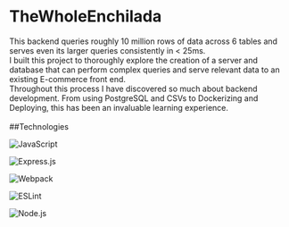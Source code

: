 # TheWholeEnchilada

This backend queries roughly 10 million rows of data across 6 tables and serves even its larger queries consistently in < 25ms. <br/>
I built this project to thoroughly explore the creation of a server and database that can perform complex queries and serve relevant data to an existing E-commerce front end.<br/>
Throughout this process I have discovered so much about backend development. From using PostgreSQL and CSVs to Dockerizing and Deploying, this has been an invaluable learning experience. <br/>
<br/>
##Technologies

![JavaScript](https://img.shields.io/badge/javascript-%23323330.svg?style=for-the-badge&logo=javascript&logoColor=%23F7DF1E)

![Express.js](https://img.shields.io/badge/express.js-%23404d59.svg?style=for-the-badge&logo=express&logoColor=%2361DAFB)

![Webpack](https://img.shields.io/badge/webpack-%238DD6F9.svg?style=for-the-badge&logo=webpack&logoColor=black)

![ESLint](https://img.shields.io/badge/ESLint-4B3263?style=for-the-badge&logo=eslint&logoColor=white)

![Node.js](https://img.shields.io/badge/Node.js-339933?style=for-the-badge&logo=nodedotjs&logoColor=white)


